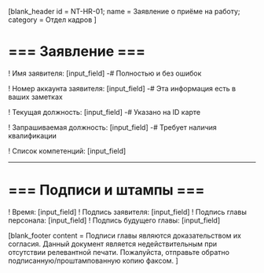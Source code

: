 [blank_header
id = NT-HR-01;
name = Заявление о приёме на работу;
category = Отдел кадров
]

# === Заявление ===

! Имя заявителя: [input_field]
-# Полностью и без ошибок

! Номер аккаунта заявителя: [input_field]
-# Эта информация есть в ваших заметках

! Текущая должность: [input_field]
-# Указано на ID карте

! Запрашиваемая должность: [input_field]
-# Требует наличия квалификации

! Список компетенций: [input_field]

---

# === Подписи и штампы ===

! Время: [input_field]
! Подпись заявителя: [input_field]
! Подпись главы персонала: [input_field]
! Подпись будущего главы: [input_field]

[blank_footer
content = Подписи главы являются доказательством их согласия.
Данный документ является недействительным при отсутствии релевантной печати.
Пожалуйста, отправьте обратно подписанную/проштампованную копию факсом.
]
